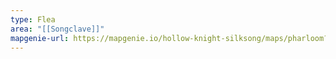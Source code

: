 ```yaml
---
type: Flea
area: "[[Songclave]]"
mapgenie-url: https://mapgenie.io/hollow-knight-silksong/maps/pharloom?locationIds=478404
---
```

